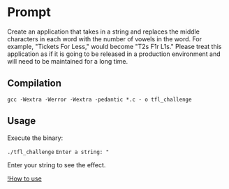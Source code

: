 # Prompt

Create an application that takes in a string and replaces the middle characters
in each word with the number of vowels in the word. For example, "Tickets For
Less," would become "T2s F1r L1s." Please treat this application as if it is
going to be released in a production environment and will need to be maintained
for a long time.

## Compilation

`gcc -Wextra -Werror -Wextra -pedantic *.c - o tfl_challenge`

## Usage

Execute the binary:

`./tfl_challenge`
`Enter a string: "`

Enter your string to see the effect.

[!How to use](/TFL/images/screenShot.png)
